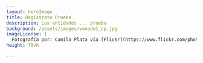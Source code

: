 ```yaml
---
layout: heroImage
title: Regístrate Prueba
description: Las entidades ... prueba
background: /assets/images/venado1_cp.jpg
imageLicense: |
  Fotografía por: Camila Plata vía [Flickr](https://www.flickr.com/photos/camisilver/6792589953/)
height: 70vh

---
```



<head>
    <meta charset="UTF-8">
    <meta name="viewport" content="width=device-width, initial-scale=1.0">
    <title>Document</title>
    <link href="https://maxcdn.bootstrapcdn.com/bootstrap/4.1.1/css/bootstrap.min.css" rel="stylesheet" id="bootstrap-css">
    <style>
            .register .nav-tabs .nav-link:hover{
                border: none;
            }
            .text-align{
                margin-top: -3%;
                margin-bottom: -9%;

                padding: 10%;
                margin-left: 30%;
            }
            .form-new{
                margin-right: 22%;
                margin-left: 20%;
            }
            .register-heading{
                margin-left: 21%;
                margin-bottom: 10%;
                color: #e9ecef;
            }
            .register-heading h1{
                margin-left: 21%;
                margin-bottom: 10%;
                color: #e9ecef;
            }
            .register{
                background: -webkit-linear-gradient(left, #055a4f, #00c6ff);
                margin-top: 3%;
                padding: 3%;
                border-radius: 2.5rem;
            }
            .btnSubmit
            {
                width: 50%;
                border-radius: 1rem;
                padding: 1.5%;
                color: #fff;
                background-color: #03612e;
                border: none;
                cursor: pointer;
                margin-right: 6%;
                color: rgb(246, 246, 252);
                margin-top: 4%;
            }
    </style>

</head>
<body>
    
<div class="container register">
            <div class="row">
                <div class="col-md-12">
                        <div class="tab-pane fade show active text-align form-new" id="home" role="tabpanel" aria-labelledby="home-tab">
                            <h3 class="register-heading">Connect Google Spreadsheet to HTML</h3>
                            <div class="row register-form">
                                <div class="col-md-12">
                                    <form method="post" autocomplete="off" name="google-sheet">
                                        <div class="form-group">
                                            <input type="text" name="Name" class="form-control" placeholder="Your Name *" value="" required=""/>
                                        </div>
                                        <div class="form-group">
                                            <input type="text" name="Email" class="form-control" placeholder="Your Email *" value="" required=""/>
                                        </div>
                                        <div class="form-group">
                                            <input type="number" name="Phone" class="form-control" placeholder="Your Contact Number *" value="" required=""/>
                                        </div>
                                        <div class="form-group">
                                            <input type="submit" name="submit" class="btnSubmit btn-block" value="Login" />
                                        </div>
                                    </form>
                                </div>
                            </div>
                        </div>
                </div>
            </div>
        </div>
          
            <script>
              const scriptURL = 'https://script.google.com/macros/s/AKfycbw6Uq8f1j_UC5Oe9cKI8VEX-FHST0igZ-qRWGdGuY1r6yfrQrM/exec'
              const form = document.forms['google-sheet']

              form.addEventListener('submit', e => {
                e.preventDefault()
                fetch(scriptURL, { method: 'POST', body: new FormData(form)})
                  .then(response => alert("Thanks for Contacting us..! We Will Contact You Soon..."))
                  .catch(error => console.error('Error!', error.message))
              })
            </script>

          <script src="https://maxcdn.bootstrapcdn.com/bootstrap/4.1.1/js/bootstrap.min.js"></script>
          <script src="https://cdnjs.cloudflare.com/ajax/libs/jquery/3.2.1/jquery.min.js"></script>
</body>

           

